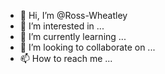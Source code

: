 - 👋 Hi, I’m @Ross-Wheatley
- 👀 I’m interested in ...
- 🌱 I’m currently learning ...
- 💞️ I’m looking to collaborate on ...
- 📫 How to reach me ...

<!---
RossageRoll/RossageRoll is a ✨ special ✨ repository because its `README.md` (this file) appears on your GitHub profile.
You can click the Preview link to take a look at your changes.
--->

